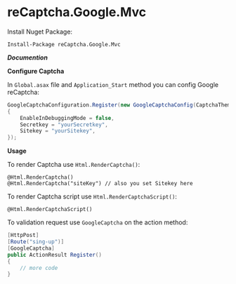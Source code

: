 # reCaptcha.Google.Mvc

Install Nuget Package:

```
Install-Package reCaptcha.Google.Mvc
```

***Documention***

**Configure Captcha**

In `Global.asax` file and `Application_Start` method you can config Google reCaptcha:

```c#
GoogleCaptchaConfiguration.Register(new GoogleCaptchaConfig(CaptchaTheme.Light)
{
    EnableInDebuggingMode = false,
    Secretkey = "yourSecretkey",
    Sitekey = "yourSitekey",
});
```

**Usage**

To render Captcha use `Html.RenderCaptcha()`:

```razor
@Html.RenderCaptcha()
@Html.RenderCaptcha("siteKey") // also you set Sitekey here
```

To render Captcha script  use `Html.RenderCaptchaScript()`:

```razor
@Html.RenderCaptchaScript()
```

To validation request use `GoogleCaptcha` on the action method:

```c#
[HttpPost]
[Route("sing-up")]
[GoogleCaptcha]
public ActionResult Register()
{
    // more code
}
```





